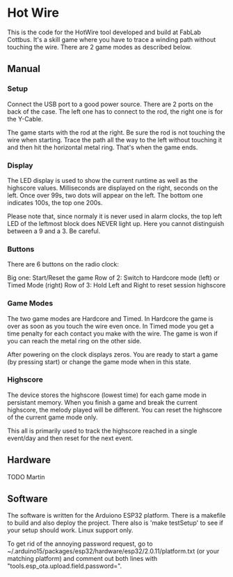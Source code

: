 # Hot Wire

This is the code for the HotWire tool developed and build at FabLab Cottbus. It's a skill game where you have to trace a
winding path without touching the wire. There are 2 game modes as described below.

## Manual

### Setup

Connect the USB port to a good power source.
There are 2 ports on the back of the case. The left one has to connect to the rod, the right one is for the Y-Cable.

The game starts with the rod at the right. Be sure the rod is not touching the wire when starting. Trace the path all
the way to the left without touching it and then hit the horizontal metal ring. That's when the game ends.

### Display

The LED display is used to show the current runtime as well as the highscore values. Milliseconds are displayed on the
right, seconds on the left. Once over 99s, two dots will appear on the left. The bottom one indicates 100s, the top one
200s.

Please note that, since normaly it is never used in alarm clocks, the top left LED of the leftmost block does NEVER
light up. Here you cannot distinguish between a 9 and a 3. Be careful.

### Buttons

There are 6 buttons on the radio clock:

Big one: Start/Reset the game
Row of 2: Switch to Hardcore mode (left) or Timed Mode (right)
Row of 3: Hold Left and Right to reset session highscore

### Game Modes

The two game modes are Hardcore and Timed. In Hardcore the game is over as soon as you touch the wire even once. In
Timed mode you get a time penalty for each contact you make with the wire. The game is won if you can reach the metal
ring on the other side.

After powering on the clock displays zeros. You are ready to start a game (by pressing start) or change the game mode
when in this state.

### Highscore

The device stores the highscore (lowest time) for each game mode in persistant memory. When you finish a game and break
the current highscore, the melody played will be different. You can reset the highscore of the current game mode only.

This all is primarily used to track the highscore reached in a single event/day and then reset for the next event.

## Hardware

TODO Martin

## Software

The software is written for the Arduiono ESP32 platform. There is a makefile to build and also deploy the project.
There also is 'make testSetup' to see if your setup should work. Linux support only.

To get rid of the annoying password request, go to ~/.arduino15/packages/esp32/hardware/esp32/2.0.11/platform.txt (or
your matching platform) and comment out both lines with "tools.esp_ota.upload.field.password=".
